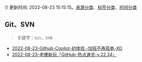 :alarm_clock: 更新时间: 2022-08-23 15:15:15。[来源分类](../README.md)、[标签分类](../TAGS.md)、[时间分类](../TIMELINE.md)

## Git、SVN


> 关键字：`Git`、`SVN`



- [2022-08-23-Github-Copilot-初体验,-加班不再孤单-XD](https://www.v2ex.com/t/874904) 
- [2022-08-23-老梗新玩「GitHub-热点速览-v.22.34」](https://toutiao.io/k/so4w3op) 